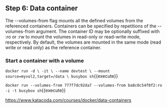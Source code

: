 ## Step 6: Data container

The --volumes-from flag mounts all the defined volumes from the referenced containers. Containers can be specified by repetitions of the --volumes-from argument. The container ID may be optionally suffixed with :ro or :rw to mount the volumes in read-only or read-write mode, respectively. By default, the volumes are mounted in the same mode (read write or read only) as the reference container.

### Start a container with a volume
`
docker run -d \
  -it \
  --name devtest \
  --mount source=myvol2,target=/data \
  busybox sh
`{{execute}}

`docker run --volumes-from 777f7dc92da7 --volumes-from ba8c0c54f0f2:ro -i -t busybox sh`{{execute}}

https://www.katacoda.com/courses/docker/data-containers
